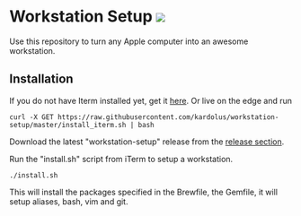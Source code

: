 # Workstation Setup <img src="https://img.icons8.com/ios-filled/50/000000/my-computer.png"> 
Use this repository to turn any Apple computer into an awesome workstation.

## Installation
If you do not have Iterm installed yet, get it [here](https://www.iterm2.com/). Or live on the edge and run
```
curl -X GET https://raw.githubusercontent.com/kardolus/workstation-setup/master/install_iterm.sh | bash
```

Download the latest "workstation-setup" release from the [release section](https://github.com/kardolus/workstation-setup/releases).

Run the "install.sh" script from iTerm to setup a workstation.
```
./install.sh
```

This will install the packages specified in the Brewfile, the Gemfile, it will setup aliases, bash, vim and git.
